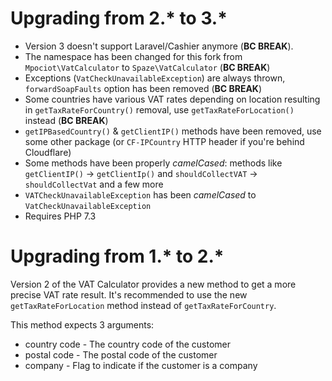 # Upgrading from 2.* to 3.*

* Version 3 doesn't support Laravel/Cashier anymore (**BC BREAK**).
* The namespace has been changed for this fork from `Mpociot\VatCalculator` to `Spaze\VatCalculator` (**BC BREAK**)
* Exceptions (`VatCheckUnavailableException`) are always thrown, `forwardSoapFaults` option has been removed (**BC BREAK**)
* Some countries have various VAT rates depending on location resulting in `getTaxRateForCountry()` removal, use `getTaxRateForLocation()` instead (**BC BREAK**)
* `getIPBasedCountry()` & `getClientIP()` methods have been removed, use some other package (or `CF-IPCountry` HTTP header if you're behind Cloudflare)
* Some methods have been properly *camelCased*: methods like `getClientIP()` -> `getClientIp()` and `shouldCollectVAT` -> `shouldCollectVat` and a few more
* `VATCheckUnavailableException` has been *camelCased* to `VatCheckUnavailableException`
* Requires PHP 7.3

# Upgrading from 1.* to 2.*

Version 2 of the VAT Calculator provides a new method to get a more precise VAT rate result.
It's recommended to use the new `getTaxRateForLocation` method instead of `getTaxRateForCountry`.

This method expects 3 arguments:

* country code - The country code of the customer
* postal code - The postal code of the customer
* company - Flag to indicate if the customer is a company
